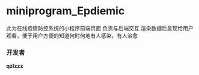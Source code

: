 # miniprogram_Epdiemic
此为在线疫情防控系统的小程序前端页面 负责与后端交互 渲染数据后呈现给用户观看，便于用户方便的知道何时何地有人感染，有人治愈

### 开发者

**qzlzzz**
